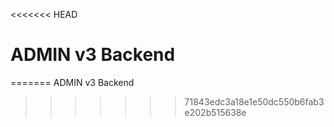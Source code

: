 <<<<<<< HEAD
# ADMIN v3 Backend
=======
ADMIN v3 Backend
>>>>>>> 71843edc3a18e1e50dc550b6fab3e202b515638e
